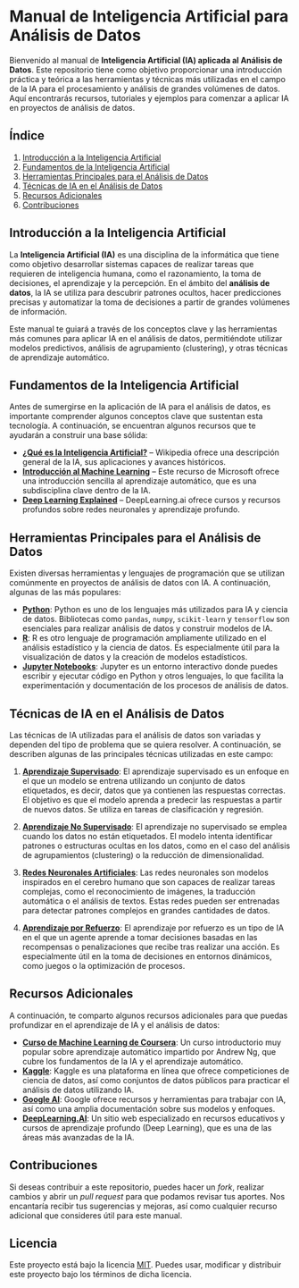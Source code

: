 # Manual de Inteligencia Artificial para Análisis de Datos

Bienvenido al manual de **Inteligencia Artificial (IA) aplicada al Análisis de Datos**. Este repositorio tiene como objetivo proporcionar una introducción práctica y teórica a las herramientas y técnicas más utilizadas en el campo de la IA para el procesamiento y análisis de grandes volúmenes de datos. Aquí encontrarás recursos, tutoriales y ejemplos para comenzar a aplicar IA en proyectos de análisis de datos.

## Índice

1. [Introducción a la Inteligencia Artificial](#introducción-a-la-inteligencia-artificial)
2. [Fundamentos de la Inteligencia Artificial](#fundamentos-de-la-inteligencia-artificial)
3. [Herramientas Principales para el Análisis de Datos](#herramientas-principales-para-el-análisis-de-datos)
4. [Técnicas de IA en el Análisis de Datos](#técnicas-de-ia-en-el-análisis-de-datos)
5. [Recursos Adicionales](#recursos-adicionales)
6. [Contribuciones](#contribuciones)

## Introducción a la Inteligencia Artificial

La **Inteligencia Artificial (IA)** es una disciplina de la informática que tiene como objetivo desarrollar sistemas capaces de realizar tareas que requieren de inteligencia humana, como el razonamiento, la toma de decisiones, el aprendizaje y la percepción. En el ámbito del **análisis de datos**, la IA se utiliza para descubrir patrones ocultos, hacer predicciones precisas y automatizar la toma de decisiones a partir de grandes volúmenes de información.

Este manual te guiará a través de los conceptos clave y las herramientas más comunes para aplicar IA en el análisis de datos, permitiéndote utilizar modelos predictivos, análisis de agrupamiento (clustering), y otras técnicas de aprendizaje automático.

## Fundamentos de la Inteligencia Artificial

Antes de sumergirse en la aplicación de IA para el análisis de datos, es importante comprender algunos conceptos clave que sustentan esta tecnología. A continuación, se encuentran algunos recursos que te ayudarán a construir una base sólida:

- **[¿Qué es la Inteligencia Artificial?](https://es.wikipedia.org/wiki/Inteligencia_artificial)** – Wikipedia ofrece una descripción general de la IA, sus aplicaciones y avances históricos.
- **[Introducción al Machine Learning](https://www.microsoft.com/en-us/ai/our-approach-to-ai)** – Este recurso de Microsoft ofrece una introducción sencilla al aprendizaje automático, que es una subdisciplina clave dentro de la IA.
- **[Deep Learning Explained](https://www.deeplearning.ai/)** – DeepLearning.ai ofrece cursos y recursos profundos sobre redes neuronales y aprendizaje profundo.

## Herramientas Principales para el Análisis de Datos

Existen diversas herramientas y lenguajes de programación que se utilizan comúnmente en proyectos de análisis de datos con IA. A continuación, algunas de las más populares:

- **[Python](https://www.python.org/)**: Python es uno de los lenguajes más utilizados para IA y ciencia de datos. Bibliotecas como `pandas`, `numpy`, `scikit-learn` y `tensorflow` son esenciales para realizar análisis de datos y construir modelos de IA.
- **[R](https://www.r-project.org/)**: R es otro lenguaje de programación ampliamente utilizado en el análisis estadístico y la ciencia de datos. Es especialmente útil para la visualización de datos y la creación de modelos estadísticos.
- **[Jupyter Notebooks](https://jupyter.org/)**: Jupyter es un entorno interactivo donde puedes escribir y ejecutar código en Python y otros lenguajes, lo que facilita la experimentación y documentación de los procesos de análisis de datos.

## Técnicas de IA en el Análisis de Datos

Las técnicas de IA utilizadas para el análisis de datos son variadas y dependen del tipo de problema que se quiera resolver. A continuación, se describen algunas de las principales técnicas utilizadas en este campo:

1. **[Aprendizaje Supervisado](https://www.coursera.org/learn/machine-learning)**:
   El aprendizaje supervisado es un enfoque en el que un modelo se entrena utilizando un conjunto de datos etiquetados, es decir, datos que ya contienen las respuestas correctas. El objetivo es que el modelo aprenda a predecir las respuestas a partir de nuevos datos. Se utiliza en tareas de clasificación y regresión.
   
2. **[Aprendizaje No Supervisado](https://towardsdatascience.com/unsupervised-learning-a-complete-guide-891f6c9e255e)**:
   El aprendizaje no supervisado se emplea cuando los datos no están etiquetados. El modelo intenta identificar patrones o estructuras ocultas en los datos, como en el caso del análisis de agrupamientos (clustering) o la reducción de dimensionalidad.
   
3. **[Redes Neuronales Artificiales](https://www.tensorflow.org/tutorials)**:
   Las redes neuronales son modelos inspirados en el cerebro humano que son capaces de realizar tareas complejas, como el reconocimiento de imágenes, la traducción automática o el análisis de textos. Estas redes pueden ser entrenadas para detectar patrones complejos en grandes cantidades de datos.

4. **[Aprendizaje por Refuerzo](https://www.openai.com/research/)**:
   El aprendizaje por refuerzo es un tipo de IA en el que un agente aprende a tomar decisiones basadas en las recompensas o penalizaciones que recibe tras realizar una acción. Es especialmente útil en la toma de decisiones en entornos dinámicos, como juegos o la optimización de procesos.

## Recursos Adicionales

A continuación, te comparto algunos recursos adicionales para que puedas profundizar en el aprendizaje de IA y el análisis de datos:

- **[Curso de Machine Learning de Coursera](https://www.coursera.org/learn/machine-learning)**: Un curso introductorio muy popular sobre aprendizaje automático impartido por Andrew Ng, que cubre los fundamentos de la IA y el aprendizaje automático.
- **[Kaggle](https://www.kaggle.com/)**: Kaggle es una plataforma en línea que ofrece competiciones de ciencia de datos, así como conjuntos de datos públicos para practicar el análisis de datos utilizando IA.
- **[Google AI](https://ai.google/)**: Google ofrece recursos y herramientas para trabajar con IA, así como una amplia documentación sobre sus modelos y enfoques.
- **[DeepLearning.AI](https://www.deeplearning.ai/)**: Un sitio web especializado en recursos educativos y cursos de aprendizaje profundo (Deep Learning), que es una de las áreas más avanzadas de la IA.

## Contribuciones

Si deseas contribuir a este repositorio, puedes hacer un *fork*, realizar cambios y abrir un *pull request* para que podamos revisar tus aportes. Nos encantaría recibir tus sugerencias y mejoras, así como cualquier recurso adicional que consideres útil para este manual.

## Licencia

Este proyecto está bajo la licencia [MIT](https://opensource.org/licenses/MIT). Puedes usar, modificar y distribuir este proyecto bajo los términos de dicha licencia.

